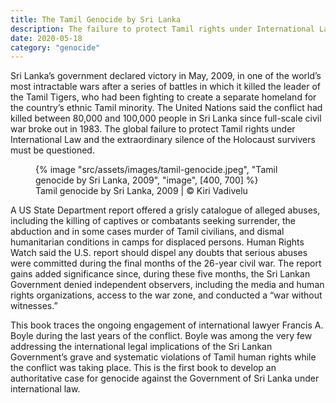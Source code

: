 ```yaml
---
title: The Tamil Genocide by Sri Lanka
description: The failure to protect Tamil rights under International Law and the extraordinary silence of the Holocaust survivers lacks credibility
date: 2020-05-18
category: "genocide"
---
```


Sri Lanka’s government declared victory in May, 2009, in one of the world’s most intractable wars after a series of battles in which it killed the leader of the Tamil Tigers, who had been fighting to create a separate homeland for the country’s ethnic Tamil minority. The United Nations said the conflict had killed between 80,000 and 100,000 people in Sri Lanka since full-scale civil war broke out in 1983. The global failure to protect Tamil rights under International Law and the extraordinary silence of the Holocaust survivers must be questioned.

<!-- excerpt -->

<figure>
{% image "src/assets/images/tamil-genocide.jpeg", "Tamil genocide by Sri Lanka, 2009", "image", [400, 700] %}
<figcaption>Tamil genocide by Sri Lanka, 2009 | © Kiri Vadivelu</figcaption>
</figure>

A US State Department report offered a grisly catalogue of alleged abuses, including the killing of captives or combatants seeking surrender, the abduction and in some cases murder of Tamil civilians, and dismal humanitarian conditions in camps for displaced persons. Human Rights Watch said the U.S. report should dispel any doubts that serious abuses were committed during the final months of the 26-year civil war. The report gains added significance since, during these five months, the Sri Lankan Government denied independent observers, including the media and human rights organizations, access to the war zone, and conducted a “war without witnesses.”

This book traces the ongoing engagement of international lawyer Francis A. Boyle during the last years of the conflict. Boyle was among the very few addressing the international legal implications of the Sri Lankan Government’s grave and systematic violations of Tamil human rights while the conflict was taking place. This is the first book to develop an authoritative case for genocide against the Government of Sri Lanka under international law.
